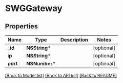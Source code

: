 # SWGGateway

## Properties
Name | Type | Description | Notes
------------ | ------------- | ------------- | -------------
**_id** | **NSString*** |  | [optional] 
**ip** | **NSString*** |  | [optional] 
**port** | **NSNumber*** |  | [optional] 

[[Back to Model list]](../README.md#documentation-for-models) [[Back to API list]](../README.md#documentation-for-api-endpoints) [[Back to README]](../README.md)


